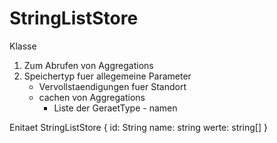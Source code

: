 StringListStore
===============

Klasse
1. Zum Abrufen von Aggregations
2. Speichertyp fuer allegemeine Parameter
	- Vervollstaendigungen fuer Standort
	- cachen von Aggregations
		- Liste der GeraetType - namen

Enitaet StringListStore {
id: String
name: string
werte: string[]
}